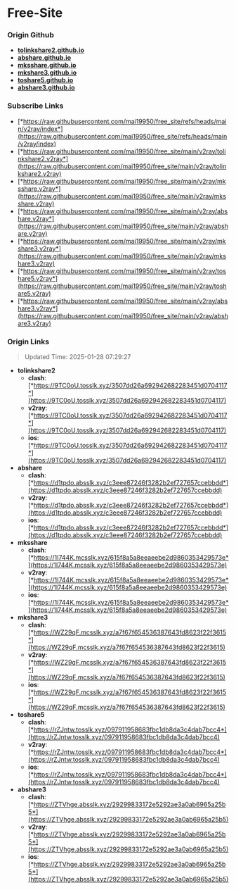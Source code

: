 # Free-Site

### Origin Github

- [**tolinkshare2.github.io**](https://github.com/tolinkshare2/tolinkshare2.github.io)
- [**abshare.github.io**](https://github.com/abshare/abshare.github.io)
- [**mksshare.github.io**](https://github.com/mksshare/mksshare.github.io)
- [**mkshare3.github.io**](https://github.com/mkshare3/mkshare3.github.io)
- [**toshare5.github.io**](https://github.com/toshare5/toshare5.github.io)
- [**abshare3.github.io**](https://github.com/abshare3/abshare3.github.io)

### Subscribe Links

- [*https://raw.githubusercontent.com/mai19950/free_site/refs/heads/main/v2ray/index*](https://raw.githubusercontent.com/mai19950/free_site/refs/heads/main/v2ray/index)
- [*https://raw.githubusercontent.com/mai19950/free_site/main/v2ray/tolinkshare2.v2ray*](https://raw.githubusercontent.com/mai19950/free_site/main/v2ray/tolinkshare2.v2ray)
- [*https://raw.githubusercontent.com/mai19950/free_site/main/v2ray/mksshare.v2ray*](https://raw.githubusercontent.com/mai19950/free_site/main/v2ray/mksshare.v2ray)
- [*https://raw.githubusercontent.com/mai19950/free_site/main/v2ray/abshare.v2ray*](https://raw.githubusercontent.com/mai19950/free_site/main/v2ray/abshare.v2ray)
- [*https://raw.githubusercontent.com/mai19950/free_site/main/v2ray/mkshare3.v2ray*](https://raw.githubusercontent.com/mai19950/free_site/main/v2ray/mkshare3.v2ray)
- [*https://raw.githubusercontent.com/mai19950/free_site/main/v2ray/toshare5.v2ray*](https://raw.githubusercontent.com/mai19950/free_site/main/v2ray/toshare5.v2ray)
- [*https://raw.githubusercontent.com/mai19950/free_site/main/v2ray/abshare3.v2ray*](https://raw.githubusercontent.com/mai19950/free_site/main/v2ray/abshare3.v2ray)

### Origin Links

> Updated Time: 2025-01-28 07:29:27

- **tolinkshare2**
  - **clash**: [*https://9TC0oU.tosslk.xyz/3507dd26a692942682283451d0704117*](https://9TC0oU.tosslk.xyz/3507dd26a692942682283451d0704117)
  - **v2ray**: [*https://9TC0oU.tosslk.xyz/3507dd26a692942682283451d0704117*](https://9TC0oU.tosslk.xyz/3507dd26a692942682283451d0704117)
  - **ios**: [*https://9TC0oU.tosslk.xyz/3507dd26a692942682283451d0704117*](https://9TC0oU.tosslk.xyz/3507dd26a692942682283451d0704117)
- **abshare**
  - **clash**: [*https://d1tpdo.absslk.xyz/c3eee87246f3282b2ef727657ccebbdd*](https://d1tpdo.absslk.xyz/c3eee87246f3282b2ef727657ccebbdd)
  - **v2ray**: [*https://d1tpdo.absslk.xyz/c3eee87246f3282b2ef727657ccebbdd*](https://d1tpdo.absslk.xyz/c3eee87246f3282b2ef727657ccebbdd)
  - **ios**: [*https://d1tpdo.absslk.xyz/c3eee87246f3282b2ef727657ccebbdd*](https://d1tpdo.absslk.xyz/c3eee87246f3282b2ef727657ccebbdd)
- **mksshare**
  - **clash**: [*https://1I744K.mcsslk.xyz/615f8a5a8eeaeebe2d9860353429573e*](https://1I744K.mcsslk.xyz/615f8a5a8eeaeebe2d9860353429573e)
  - **v2ray**: [*https://1I744K.mcsslk.xyz/615f8a5a8eeaeebe2d9860353429573e*](https://1I744K.mcsslk.xyz/615f8a5a8eeaeebe2d9860353429573e)
  - **ios**: [*https://1I744K.mcsslk.xyz/615f8a5a8eeaeebe2d9860353429573e*](https://1I744K.mcsslk.xyz/615f8a5a8eeaeebe2d9860353429573e)
- **mkshare3**
  - **clash**: [*https://WZ29qF.mcsslk.xyz/a7f67f654536387643fd8623f22f3615*](https://WZ29qF.mcsslk.xyz/a7f67f654536387643fd8623f22f3615)
  - **v2ray**: [*https://WZ29qF.mcsslk.xyz/a7f67f654536387643fd8623f22f3615*](https://WZ29qF.mcsslk.xyz/a7f67f654536387643fd8623f22f3615)
  - **ios**: [*https://WZ29qF.mcsslk.xyz/a7f67f654536387643fd8623f22f3615*](https://WZ29qF.mcsslk.xyz/a7f67f654536387643fd8623f22f3615)
- **toshare5**
  - **clash**: [*https://rZJntw.tosslk.xyz/097911958683fbc1db8da3c4dab7bcc4*](https://rZJntw.tosslk.xyz/097911958683fbc1db8da3c4dab7bcc4)
  - **v2ray**: [*https://rZJntw.tosslk.xyz/097911958683fbc1db8da3c4dab7bcc4*](https://rZJntw.tosslk.xyz/097911958683fbc1db8da3c4dab7bcc4)
  - **ios**: [*https://rZJntw.tosslk.xyz/097911958683fbc1db8da3c4dab7bcc4*](https://rZJntw.tosslk.xyz/097911958683fbc1db8da3c4dab7bcc4)
- **abshare3**
  - **clash**: [*https://ZTVhge.absslk.xyz/29299833172e5292ae3a0ab6965a25b5*](https://ZTVhge.absslk.xyz/29299833172e5292ae3a0ab6965a25b5)
  - **v2ray**: [*https://ZTVhge.absslk.xyz/29299833172e5292ae3a0ab6965a25b5*](https://ZTVhge.absslk.xyz/29299833172e5292ae3a0ab6965a25b5)
  - **ios**: [*https://ZTVhge.absslk.xyz/29299833172e5292ae3a0ab6965a25b5*](https://ZTVhge.absslk.xyz/29299833172e5292ae3a0ab6965a25b5)
